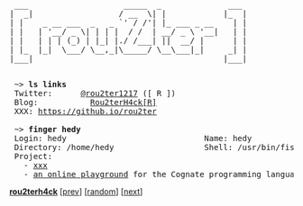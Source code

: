 <pre>
 ___                    _____  _              ___ 
|  _|                  / __  \| |            |_  |
| |    _ __ ___  _   _ `' / /'| |_ ___ _ __    | |
| |   | '__/ _ \| | | |  / /  | __/ _ \ '__|   | |
| |   | | | (_) | |_| |./ /___| ||  __/ |      | |
| |_  |_|  \___/ \__,_|\_____/ \__\___|_|     _| |
|___|                                        |___|
                                                  
</pre>

<pre>
 ~> <strong>ls links</strong>
 Twitter:      <a rel=me href="https://x.com/rou2ter1217">@rou2ter1217</a> ([ R ])
 Blog:           <a href="https://rou2ter-1217.github.io/">Rou2terH4ck[R]</a>
 XXX: <a href="https://github.io/rou2ter">https://github.io/rou2ter</a>

 ~> <strong>finger hedy</strong>
 Login: hedy                             Name: hedy
 Directory: /home/hedy                   Shell: /usr/bin/fish
 Project:
   - <a href="https://github.com/xxx">xxx</a>
   - <a href="https://github.com/xxx">an online playground</a> for the Cognate programming language
</pre>

[**rou2terh4ck**](https://rou2ter-1217.github.io/)
[[prev](https://github.io/rou2ter)]  [[random](https://rou2ter-1217.github.io/)]  [[next](https://x.com/rou2ter1217)]

<!-- is my profile readme not mobile-friendly? I'd love to improve. let me know your suggestions -->
